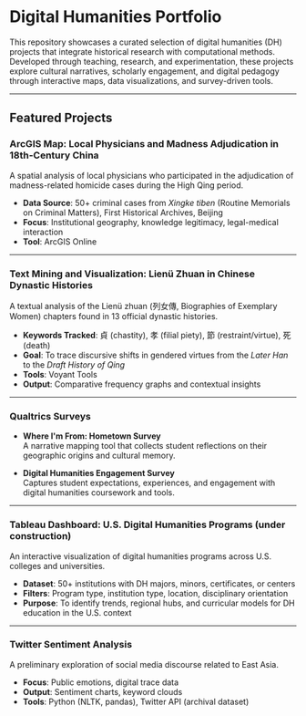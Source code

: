 # Digital Humanities Portfolio

This repository showcases a curated selection of digital humanities (DH) projects that integrate historical research with computational methods. Developed through teaching, research, and experimentation, these projects explore cultural narratives, scholarly engagement, and digital pedagogy through interactive maps, data visualizations, and survey-driven tools.

---

## Featured Projects

### ArcGIS Map: Local Physicians and Madness Adjudication in 18th-Century China  
A spatial analysis of local physicians who participated in the adjudication of madness-related homicide cases during the High Qing period.  
- **Data Source**: 50+ criminal cases from *Xingke tiben* (Routine Memorials on Criminal Matters), First Historical Archives, Beijing  
- **Focus**: Institutional geography, knowledge legitimacy, legal-medical interaction  
- **Tool**: ArcGIS Online  

---

### Text Mining and Visualization: Lienü Zhuan in Chinese Dynastic Histories  
A textual analysis of the Lienü zhuan (列女傳, Biographies of Exemplary Women) chapters found in 13 official dynastic histories.  
- **Keywords Tracked**: 貞 (chastity), 孝 (filial piety), 節 (restraint/virtue), 死 (death)  
- **Goal**: To trace discursive shifts in gendered virtues from the *Later Han* to the *Draft History of Qing*  
- **Tools**: Voyant Tools 
- **Output**: Comparative frequency graphs and contextual insights

---

### Qualtrics Surveys

- **Where I'm From: Hometown Survey**  
  A narrative mapping tool that collects student reflections on their geographic origins and cultural memory.

- **Digital Humanities Engagement Survey**  
  Captures student expectations, experiences, and engagement with digital humanities coursework and tools.

---

### Tableau Dashboard: U.S. Digital Humanities Programs (under construction) 
An interactive visualization of digital humanities programs across U.S. colleges and universities.  
- **Dataset**: 50+ institutions with DH majors, minors, certificates, or centers
- **Filters**: Program type, institution type, location, disciplinary orientation  
- **Purpose**: To identify trends, regional hubs, and curricular models for DH education in the U.S. context  

---

### Twitter Sentiment Analysis  
A preliminary exploration of social media discourse related to East Asia.  
- **Focus**: Public emotions, digital trace data  
- **Output**: Sentiment charts, keyword clouds  
- **Tools**: Python (NLTK, pandas), Twitter API (archival dataset)
